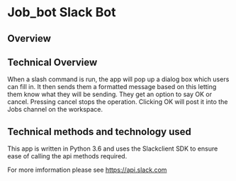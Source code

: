 # Job_bot Slack Bot

## Overview


## Technical Overview
When a slash command is run, the app will pop up a dialog box which users can fill in. It then sends them a formatted message based on this letting them know what they will be sending. They get an option to say OK or cancel. Pressing cancel stops the operation. Clicking OK will post it into the Jobs channel on the workspace.

## Technical methods and technology used
This app is written in Python 3.6 and uses the Slackclient SDK to ensure ease of calling the api methods required.

For more imformation please see https://api.slack.com